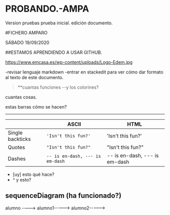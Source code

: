 # PROBANDO.-AMPA
Version pruebas
prueba inicial. edición documento. 



#FICHERO AMPARO

SÁBADO 19/09/2020

##ESTAMOS APRENDIENDO A USAR GITHUB.

https://www.emcasa.es/wp-content/uploads/Logo-Edem.jpg


-revisar lenguaje markdown
-entrar en stackedit para ver cómo dar formato al texto de este documento. 

>**cuantas funciones
>--y los colorines?

cuantas cosas. 

estas barras cómo se hacen?

-------------------------------------


|                |ASCII                          |HTML                         |
|----------------|-------------------------------|-----------------------------|
|Single backticks|`'Isn't this fun?'`            |'Isn't this fun?'            |
|Quotes          |`"Isn't this fun?"`            |"Isn't this fun?"            |
|Dashes          |`-- is en-dash, --- is em-dash`|-- is en-dash, --- is em-dash|



- [uy] esto qué hace?
- ^ y esto?

sequenceDiagram 
(ha funcionado?)
-----------

alumno ---->
alumno1----->
alumno2----->
